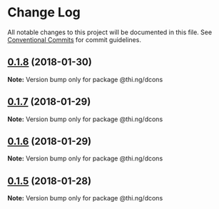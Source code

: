 # Change Log

All notable changes to this project will be documented in this file.
See [Conventional Commits](https://conventionalcommits.org) for commit guidelines.

<a name="0.1.8"></a>
## [0.1.8](https://github.com/thi-ng/umbrella/compare/@thi.ng/dcons@0.1.7...@thi.ng/dcons@0.1.8) (2018-01-30)




**Note:** Version bump only for package @thi.ng/dcons

<a name="0.1.7"></a>
## [0.1.7](https://github.com/thi-ng/umbrella/compare/@thi.ng/dcons@0.1.6...@thi.ng/dcons@0.1.7) (2018-01-29)




**Note:** Version bump only for package @thi.ng/dcons

<a name="0.1.6"></a>
## [0.1.6](https://github.com/thi-ng/umbrella/compare/@thi.ng/dcons@0.1.5...@thi.ng/dcons@0.1.6) (2018-01-29)




**Note:** Version bump only for package @thi.ng/dcons

<a name="0.1.5"></a>
## [0.1.5](https://github.com/thi-ng/umbrella/compare/@thi.ng/dcons@0.1.4...@thi.ng/dcons@0.1.5) (2018-01-28)




**Note:** Version bump only for package @thi.ng/dcons
